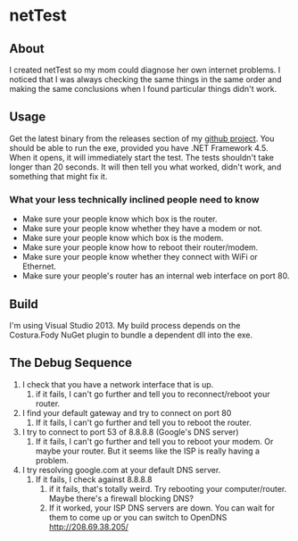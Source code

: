 netTest
======

## About
I created netTest so my mom could diagnose her own internet problems.  I
noticed that I was always checking the same things in the same order and making
the same conclusions when I found particular things didn't work.  

## Usage
Get the latest binary from the releases section of my
[github project](https://github.com/rigel314/netTest). You should be able to
run the exe, provided you have .NET Framework 4.5.  When it opens, it will
immediately start the test.  The tests shouldn't take longer than 20 seconds.
It will then tell you what worked, didn't work, and something that might fix
it.

### What your less technically inclined people need to know
 * Make sure your people know which box is the router.
 * Make sure your people know whether they have a modem or not.
 * Make sure your people know which box is the modem.
 * Make sure your people know how to reboot their router/modem.
 * Make sure your people know whether they connect with WiFi or Ethernet.
 * Make sure your people's router has an internal web interface on port 80.

## Build
I'm using Visual Studio 2013.  My build process depends on the Costura.Fody
NuGet plugin to bundle a dependent dll into the exe.

## The Debug Sequence
 1. I check that you have a network interface that is up.
    1. if it fails, I can't go further and tell you to reconnect/reboot your router.
 2. I find your default gateway and try to connect on port 80
    1. If it fails, I can't go further and tell you to reboot the router.
 3. I try to connect to port 53 of 8.8.8.8 (Google's DNS server)
    1. If it fails, I can't go further and tell you to reboot your modem.  Or maybe your router.  But it seems like the ISP is really having a problem.
 4. I try resolving google.com at your default DNS server.
    1. If it fails, I check against 8.8.8.8
       1. if it fails, that's totally weird.  Try rebooting your computer/router.  Maybe there's a firewall blocking DNS?
       2. If it worked, your ISP DNS servers are down.  You can wait for them to come up or you can switch to OpenDNS http://208.69.38.205/
